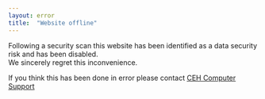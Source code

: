```yaml
---
layout: error
title:  "Website offline"
---
```

Following a security scan this website has been identified as a data security risk and has been disabled.  
We sincerely regret this inconvenience.

If you think this has been done in error please contact [CEH Computer Support](mailto:ccs@ceh.ac.uk)
